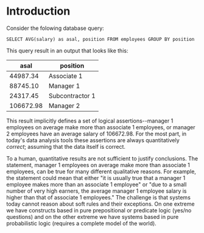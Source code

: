 # Introduction
Consider the folowing database query:
```
SELECT AVG(salary) as asal, position FROM employees GROUP BY position
```
This query result in an output that looks like this:

| asal      | position        |
|-----------|-----------------|
| 44987.34  | Associate 1      |
| 88745.10  | Manager 1       |
| 24317.45  | Subcontractor 1 |
| 106672.98 | Manager 2       |

This result implicitly defines a set of logical assertions--manager 1 employees on average make more than associate 1 employees, or manager 2 employees have an average salary of 106672.98. For the most part, in today's data analysis tools these assertions are always quantitatively *correct*; assuming that the data itself is correct. 

To a human, quantitative results are not sufficient to justify conclusions. The statement, manager 1 employees on average make more than associate 1 employees, can be true for many different qualitative reasons. For example, the statement could mean that either "it is usually true that a manager 1 employee makes more than an associate 1 employee" or "due to a small number of very high earners, the average manager 1 employee salary is higher than that of associate 1 employees." The challenge is that systems today cannot reason about soft rules and their exceptions. On one extreme we have constructs based in pure prepositional or predicate logic (yes/no questions) and on the other extreme we have systems based in pure probabilistic logic (requires a complete model of the world).

